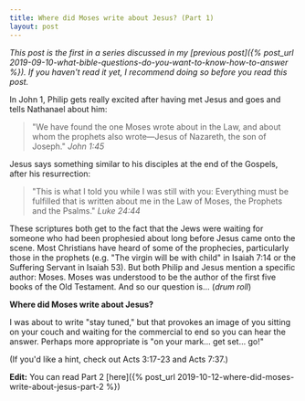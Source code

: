 ```yaml
---
title: Where did Moses write about Jesus? (Part 1)
layout: post
---
```


*This post is the first in a series discussed in my [previous post]({% post_url 2019-09-10-what-bible-questions-do-you-want-to-know-how-to-answer %}). If you haven't read it yet, I recommend doing so before you read this post.*

In John 1, Philip gets really excited after having met Jesus and goes and tells Nathanael about him:

> "We have found the one Moses wrote about in the Law, and about whom the prophets also wrote—Jesus of Nazareth, the son of Joseph." *John 1:45* 

Jesus says something similar to his disciples at the end of the Gospels, after his resurrection:

> "This is what I told you while I was still with you: Everything must be fulfilled that is written about me in the Law of Moses, the Prophets and the Psalms." *Luke 24:44*

These scriptures both get to the fact that the Jews were waiting for someone who had been prophesied about long before Jesus came onto the scene. Most Christians have heard of some of the prophecies, particularly those in the prophets (e.g. "The virgin will be with child" in Isaiah 7:14 or the Suffering Servant in Isaiah 53). But both Philip and Jesus mention a specific author: Moses. Moses was understood to be the author of the first five books of the Old Testament. And so our question is... (*drum roll*)

**Where did Moses write about Jesus?**

I was about to write "stay tuned," but that provokes an image of you sitting on your couch and waiting for the commercial to end so you can hear the answer. Perhaps more appropriate is "on your mark... get set... go!" 

(If you'd like a hint, check out Acts 3:17-23 and Acts 7:37.)

**Edit:** You can read Part 2 [here]({% post_url 2019-10-12-where-did-moses-write-about-jesus-part-2 %})